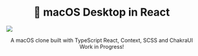 <h1 align="center"> macOS Desktop in React</h1>

![](/src/Resources/image/preview1.png)
<p align="center">
  A macOS clone built with TypeScript React, Context, SCSS and ChakraUI
  Work in Progress!
</p>
